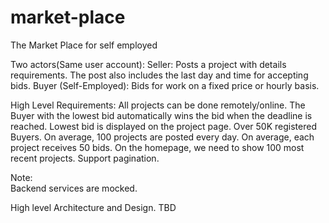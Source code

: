 # market-place
The Market Place for self employed

Two actors(Same user account):
  Seller: Posts a project with details requirements. The post also includes the last day and time for accepting bids. 
  Buyer (Self-Employed): Bids for work on a fixed price or hourly basis.
 
High Level Requirements:
  All projects can be done remotely/online. 
  The Buyer with the lowest bid automatically wins the bid when the deadline is reached. 
  Lowest bid is displayed on the project page. 
  Over 50K registered Buyers. 
  On average, 100 projects are posted every day. 
  On average, each project receives 50 bids. 
  On the homepage, we need to show 100 most recent projects. 
  Support pagination. 
  
Note:  
  Backend services are mocked. 
  
High level Architecture and Design. 
  TBD
